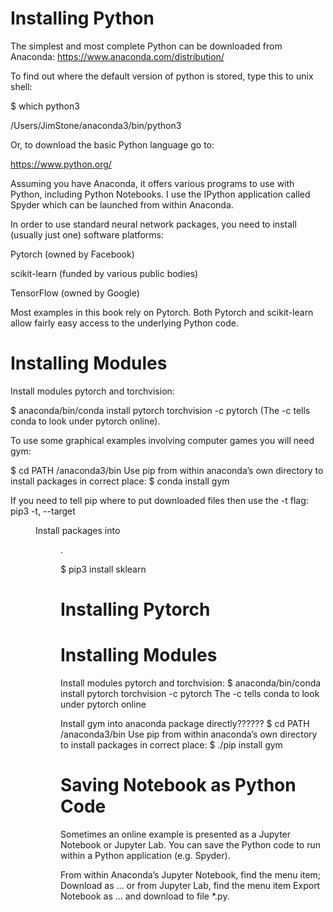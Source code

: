 
Installing Python
=================

The simplest and most complete Python can be downloaded from Anaconda:
https://www.anaconda.com/distribution/

To find out where the default version of python is stored, type this to unix shell:

$ which python3

/Users/JimStone/anaconda3/bin/python3

Or, to download the basic Python language go to:

https://www.python.org/

Assuming you have Anaconda, it offers various programs to use with Python, including Python Notebooks.
I use the IPython application called Spyder which can be launched from within Anaconda.

In order to use standard neural network packages, you need to install (usually just one) software platforms:

Pytorch (owned by Facebook)

scikit-learn (funded by various public bodies)

TensorFlow (owned by Google)

Most examples in this book rely on Pytorch.
Both Pytorch and scikit-learn allow fairly easy access to the underlying Python code.

Installing Modules
==============

Install modules pytorch and torchvision:

$ anaconda/bin/conda install pytorch torchvision -c pytorch
(The -c tells conda to look under pytorch online).

To use some graphical examples involving computer games you will need gym:

$ cd PATH  /anaconda3/bin
Use  pip from within anaconda’s own directory to install packages in correct place:
$ conda install gym

If you need to tell pip where to put downloaded files then use the -t flag:
 pip3 -t, --target <dir>          Install packages into <dir>. 

$ pip3 install sklearn




Installing Pytorch
=================
Installing Modules
==============

Install modules pytorch and torchvision:
$ anaconda/bin/conda install pytorch torchvision -c pytorch
The -c tells conda to look under pytorch online

Install gym into anaconda package directly??????
$ cd PATH  /anaconda3/bin
Use  pip from within anaconda’s own directory to install packages in correct place:
$ ./pip install gym


Saving Notebook as Python  Code
===========================

Sometimes an online example is presented as a Jupyter Notebook or Jupyter Lab.
You can save the Python code to run within a Python application (e.g. Spyder).

From within Anaconda’s Jupyter Notebook, find the menu item;
	Download as …
or from Jupyter Lab, find the menu item
	Export Notebook as …
and download to file *.py.


